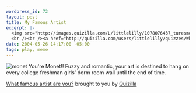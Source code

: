 ```yaml
--- 
wordpress_id: 72
layout: post
title: My Famous Artist
excerpt: |-
  <img src="http://images.quizilla.com/L/littlelilly/1078076437_turesmonet.jpg" border="0" alt="monet"><br />You&apos;re Monet!!  Fuzzy and romantic, your art is<br />destined to hang on every college freshman<br />girls&apos; dorm room wall until the end of time.
  <br /><br /><a href="http://quizilla.com/users/littlelilly/quizzes/What%20famous%20artist%20are%20you%3F/"><font size="-1">What famous artist are you?</font></a><br /><font size="-3">brought to you by <a href="http://quizilla.com">Quizilla</a></font>
date: 2004-05-26 14:17:00 -05:00
tags: play, meme
---
```

<img src="http://images.quizilla.com/L/littlelilly/1078076437_turesmonet.jpg" border="0" alt="monet" />
You're Monet!!  Fuzzy and romantic, your art is
destined to hang on every college freshman
girls' dorm room wall until the end of time.

<a href="http://quizilla.com/users/littlelilly/quizzes/What%20famous%20artist%20are%20you%3F/"><span>What famous artist are you?</span></a>
<span>brought to you by <a href="http://quizilla.com">Quizilla</a></span>
